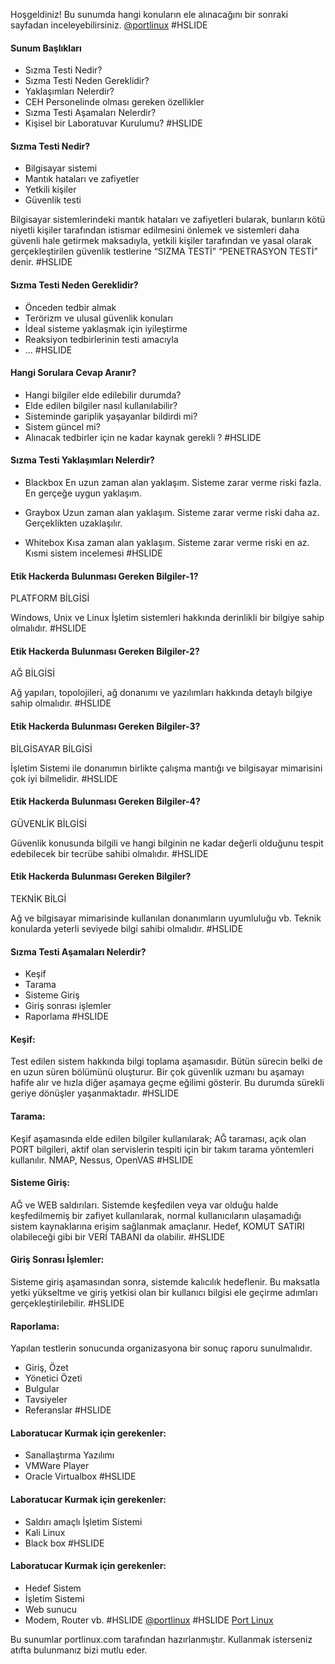 Hoşgeldiniz!
Bu sunumda hangi konuların ele alınacağını bir sonraki sayfadan inceleyebilirsiniz.
<a href="https://www.twitter.com/portlinux" target="_blank">@portlinux</a>
#HSLIDE
#### Sunum Başlıkları
* Sızma Testi Nedir?
* Sızma Testi Neden Gereklidir?
* Yaklaşımları Nelerdir?
* CEH Personelinde olması gereken özellikler
* Sızma Testi Aşamaları Nelerdir?
* Kişisel bir Laboratuvar Kurulumu?
#HSLIDE
#### Sızma Testi Nedir?
* Bilgisayar sistemi
* Mantık hataları ve zafiyetler
* Yetkili kişiler
* Güvenlik testi

Bilgisayar sistemlerindeki mantık hataları ve zafiyetleri bularak, bunların kötü niyetli kişiler tarafından istismar edilmesini önlemek ve sistemleri daha güvenli hale getirmek maksadıyla, yetkili kişiler tarafından ve yasal olarak gerçekleştirilen güvenlik testlerine “SIZMA TESTİ” “PENETRASYON TESTİ” denir.
#HSLIDE
#### Sızma Testi Neden Gereklidir?
* Önceden tedbir almak
* Terörizm ve ulusal güvenlik konuları
* İdeal sisteme yaklaşmak için iyileştirme
* Reaksiyon tedbirlerinin testi amacıyla
* ...
#HSLIDE
#### Hangi Sorulara Cevap Aranır?
* Hangi bilgiler elde edilebilir durumda?
* Elde edilen bilgiler nasıl kullanılabilir?
* Sisteminde gariplik yaşayanlar bildirdi mi?
* Sistem güncel mi?
* Alınacak tedbirler için ne kadar kaynak gerekli  ?
#HSLIDE
#### Sızma Testi Yaklaşımları Nelerdir?
* Blackbox
En uzun zaman alan yaklaşım. Sisteme zarar verme riski fazla. En gerçeğe uygun yaklaşım.

* Graybox
Uzun zaman alan yaklaşım. Sisteme zarar verme riski daha az. Gerçeklikten uzaklaşılır.

* Whitebox
Kısa zaman alan yaklaşım. Sisteme zarar verme riski en az. Kısmi sistem incelemesi
#HSLIDE
#### Etik Hackerda Bulunması Gereken Bilgiler-1?
PLATFORM BİLGİSİ

Windows, Unix ve Linux İşletim sistemleri hakkında derinlikli bir bilgiye sahip olmalıdır.
#HSLIDE
#### Etik Hackerda Bulunması Gereken Bilgiler-2?
AĞ BİLGİSİ

Ağ yapıları, topolojileri, ağ donanımı ve yazılımları hakkında detaylı bilgiye sahip olmalıdır.
#HSLIDE
#### Etik Hackerda Bulunması Gereken Bilgiler-3?
BİLGİSAYAR BİLGİSİ

İşletim Sistemi ile donanımın birlikte çalışma mantığı ve bilgisayar mimarisini çok iyi bilmelidir.
#HSLIDE
#### Etik Hackerda Bulunması Gereken Bilgiler-4?
GÜVENLİK BİLGİSİ

Güvenlik konusunda bilgili ve hangi bilginin ne kadar değerli olduğunu tespit edebilecek bir tecrübe sahibi olmalıdır.
#HSLIDE
#### Etik Hackerda Bulunması Gereken Bilgiler?
TEKNİK BİLGİ

Ağ ve bilgisayar mimarisinde kullanılan donanımların uyumluluğu vb. Teknik konularda yeterli seviyede bilgi sahibi olmalıdır.
#HSLIDE
#### Sızma Testi Aşamaları Nelerdir?
* Keşif
* Tarama
* Sisteme Giriş
* Giriş sonrası işlemler
* Raporlama
#HSLIDE
#### Keşif:
Test edilen sistem hakkında bilgi toplama aşamasıdır. Bütün sürecin belki de en uzun süren bölümünü oluşturur. Bir çok güvenlik uzmanı bu aşamayı hafife alır ve hızla diğer aşamaya geçme eğilimi gösterir. Bu durumda sürekli geriye dönüşler yaşanmaktadır. 
#HSLIDE
#### Tarama:
Keşif aşamasında elde edilen bilgiler kullanılarak;
AĞ taraması, açık olan PORT bilgileri, aktif olan servislerin tespiti için bir takım tarama yöntemleri kullanılır.
NMAP, Nessus, OpenVAS
#HSLIDE
#### Sisteme Giriş:
AĞ ve WEB saldırıları. Sistemde keşfedilen veya var olduğu halde keşfedilmemiş bir zafiyet kullanılarak, normal kullanıcıların ulaşamadığı sistem kaynaklarına erişim sağlanmak amaçlanır. Hedef, KOMUT SATIRI olabileceği gibi bir VERİ TABANI da olabilir. 
#HSLIDE
#### Giriş Sonrası İşlemler:
Sisteme giriş aşamasından sonra, sistemde kalıcılık hedeflenir. Bu maksatla yetki yükseltme ve giriş yetkisi olan bir kullanıcı bilgisi ele geçirme adımları gerçekleştirilebilir.
#HSLIDE
#### Raporlama:
Yapılan testlerin sonucunda organizasyona bir sonuç raporu sunulmalıdır. 

* Giriş, Özet
* Yönetici Özeti
* Bulgular
* Tavsiyeler
* Referanslar
#HSLIDE
#### Laboratucar Kurmak için gerekenler:
* Sanallaştırma Yazılımı
 * VMWare Player
 * Oracle Virtualbox
#HSLIDE
#### Laboratucar Kurmak için gerekenler:
* Saldırı amaçlı İşletim Sistemi
 * Kali Linux
 * Black box
#HSLIDE
#### Laboratucar Kurmak için gerekenler:
* Hedef Sistem
 * İşletim Sistemi
 * Web sunucu
 * Modem, Router vb. 
#HSLIDE
<a href="https://www.twitter.com/portlinux" target="_blank">@portlinux</a>
#HSLIDE
<a href="https://www.portlinux.com" target="_blank">Port Linux </a>
<p>Bu sunumlar portlinux.com tarafından hazırlanmıştır. Kullanmak isterseniz atıfta bulunmanız bizi mutlu eder.</p>

